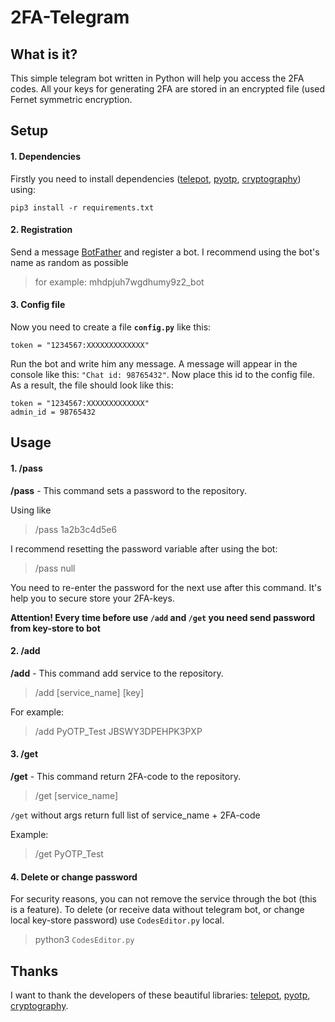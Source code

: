 # 2FA-Telegram
## What is it?
This simple telegram bot written in Python will help you access the 2FA codes.
All your keys for generating 2FA are stored in an encrypted file (used Fernet symmetric encryption.
## Setup
#### 1. Dependencies
Firstly you need to install dependencies ([telepot](https://github.com/nickoala/telepot), [pyotp](https://github.com/pyauth/pyotp),  [cryptography](https://github.com/pyca/cryptography)) using:

    pip3 install -r requirements.txt

#### 2. Registration
Send a message [BotFather](https://telegram.me/botfather) and register a bot. I recommend using the bot's name as random as possible 
>for example: mhdpjuh7wgdhumy9z2_bot

#### 3. Config file
Now you need to create a file **`config.py`** like this:

    token = "1234567:XXXXXXXXXXXXX"

Run the bot and write him any message. A message will appear in the console like this: `"Chat id: 98765432"`. 
Now place this id to the config file. As a result, the file should look like this:

    token = "1234567:XXXXXXXXXXXXX"
    admin_id = 98765432

## Usage
#### 1. /pass
**/pass** - This command sets a password to the repository.

Using like 
> /pass 1a2b3c4d5e6

I recommend resetting the password variable after using the bot:
> /pass null

You need to re-enter the password for the next use after this command.
It's help you to secure store your 2FA-keys.

**Attention! Every time before use `/add` and `/get` you need send password from key-store to bot**

#### 2. /add
**/add** - This command add service to the repository.
> /add [service_name] [key]

For example:
> /add PyOTP_Test JBSWY3DPEHPK3PXP

#### 3. /get
**/get** - This command return 2FA-code to the repository.
> /get [service_name]

`/get`  without args return full list of service_name + 2FA-code 

Example:
> /get PyOTP_Test

#### 4. Delete or change password
For security reasons, you can not remove the service through the bot (this is a feature). To delete (or receive data without telegram bot, or change local key-store password) use `CodesEditor.py` local.

>python3 `CodesEditor.py`

## Thanks
I want to thank the developers of these beautiful libraries:
[telepot](https://github.com/nickoala/telepot), [pyotp](https://github.com/pyauth/pyotp),  [cryptography](https://github.com/pyca/cryptography).
